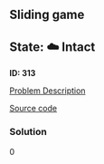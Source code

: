 ## Sliding game

## State: :cloud: **Intact**

**ID: 313**

[Problem Description](https://projecteuler.net/problem=313)

[Source code](main.cpp)

### Solution
0